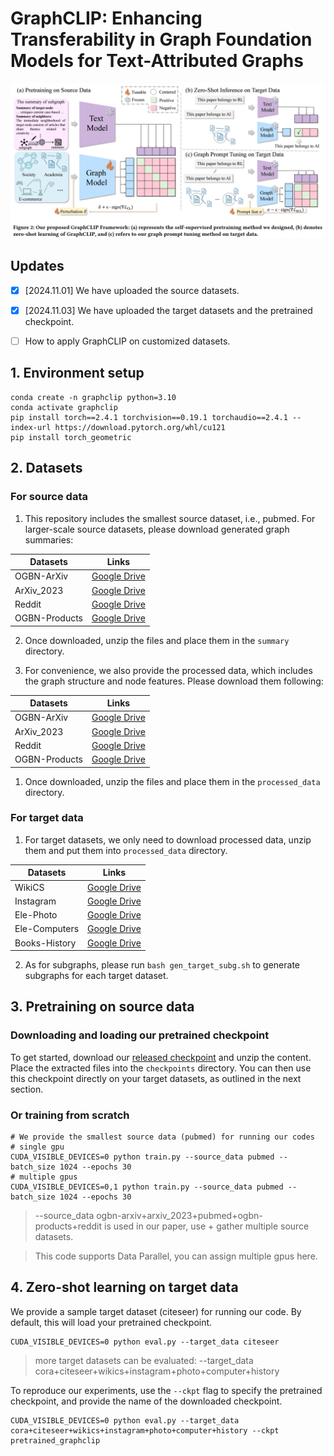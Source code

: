 # GraphCLIP: Enhancing Transferability in Graph Foundation Models for Text-Attributed Graphs
![](assets/graphclip.png)


## Updates
- [x] [2024.11.01] We have uploaded the source datasets.
- [x] [2024.11.03] We have uploaded the target datasets and the pretrained checkpoint.
- [ ] How to apply GraphCLIP on customized datasets.


## 1. Environment setup
```
conda create -n graphclip python=3.10
conda activate graphclip
pip install torch==2.4.1 torchvision==0.19.1 torchaudio==2.4.1 --index-url https://download.pytorch.org/whl/cu121
pip install torch_geometric
```

## 2. Datasets
### For source data
1. This repository includes the smallest source dataset, i.e., pubmed. For larger-scale source datasets, please download generated graph summaries:

|Datasets  | Links |  
|--|--|
|OGBN-ArXiv|[Google Drive](https://drive.google.com/file/d/1AeAnnqPui05FuBX7JvWQMJA8kr2CIFYS/view?usp=sharing)|
| ArXiv\_2023| [Google Drive](https://drive.google.com/file/d/1t1icJvRtw9OBpc88uws_wIsKFoVHtM0D/view?usp=sharing)|
| Reddit|[Google Drive](https://drive.google.com/file/d/1c7gtoy918suLlUN5a8CYUGCEbzYAeSeX/view?usp=sharing) |
|OGBN-Products|[Google Drive](https://drive.google.com/file/d/1IAmU8mAJ-rVzFu1iOkvQes1RtS8-RU-M/view?usp=sharing)|

2. Once downloaded, unzip the files and place them in the `summary` directory.

3. For convenience, we also provide the processed data, which includes the graph structure and node features. Please download them following:

|Datasets  | Links |  
|--|--|
|OGBN-ArXiv|[Google Drive](https://drive.google.com/file/d/1fAiycw9s22hhVGLO_FbVMoyIMkOkC6UL/view?usp=sharing)|
|ArXiv\_2023|[Google Drive](https://drive.google.com/file/d/1hvVaQtxy7y92KM2I-WY1ZOmwjaUfufi5/view?usp=sharing)|
|Reddit|[Google Drive](https://drive.google.com/file/d/1KWTMMByOsnDod78ueEufeN2jNdq99IGk/view?usp=sharing)|
|OGBN-Products|[Google Drive](https://drive.google.com/file/d/1vRNT9n2UMx_-nFEG4IB6kkV408TxYUSb/view?usp=sharing)|

1. Once downloaded, unzip the files and place them in the `processed_data` directory.

### For target data
1. For target datasets, we only need to download processed data, unzip them and put them into `processed_data` directory. 
   
|Datasets  | Links |  
|--|--|
|WikiCS|[Google Drive](https://drive.google.com/file/d/1vOo_Iql19Eccgr8t6H70AYIvxwu87846/view?usp=sharing)|
|Instagram|[Google Drive](https://drive.google.com/file/d/1c9ZkdHyDHKaInGnmXlLGjYIPeTY-njF7/view?usp=sharing)|
|Ele-Photo|[Google Drive](https://drive.google.com/file/d/1qFMixgszCODpo7e7syhucUjKYr75T8cx/view?usp=sharing)|
|Ele-Computers|[Google Drive](https://drive.google.com/file/d/1487we3C9AJryvAMCCH0W7YA0nXFQ1H8o/view?usp=sharing)|
|Books-History|[Google Drive](https://drive.google.com/file/d/1zAlK6BdQy0YmwPu9M5GXbImLrDQS4BON/view?usp=sharing)|

2. As for subgraphs, please run `bash gen_target_subg.sh` to generate subgraphs for each target dataset.

## 3. Pretraining on source data
### Downloading and loading our pretrained checkpoint

To get started, download our [released checkpoint](https://drive.google.com/file/d/178RikDLXPy-4eMGDhG5V6RzmlJhp-8fy/view?usp=sharing) and unzip the content. Place the extracted files into the `checkpoints` directory. You can then use this checkpoint directly on your target datasets, as outlined in the next section.

### Or training from scratch
```
# We provide the smallest source data (pubmed) for running our codes
# single gpu
CUDA_VISIBLE_DEVICES=0 python train.py --source_data pubmed --batch_size 1024 --epochs 30
# multiple gpus
CUDA_VISIBLE_DEVICES=0,1 python train.py --source_data pubmed --batch_size 1024 --epochs 30
```

> --source_data ogbn-arxiv+arxiv\_2023+pubmed+ogbn-products+reddit is used in our paper, use + gather multiple source datasets.

> This code supports Data Parallel, you can assign multiple gpus here.
## 4. Zero-shot learning on target data
We provide a sample target dataset (citeseer) for running our code. By default, this will load your pretrained checkpoint.
```
CUDA_VISIBLE_DEVICES=0 python eval.py --target_data citeseer
```
> more target datasets can be evaluated: --target_data cora+citeseer+wikics+instagram+photo+computer+history

To reproduce our experiments, use the `--ckpt` flag to specify the pretrained checkpoint, and provide the name of the downloaded checkpoint.
```
CUDA_VISIBLE_DEVICES=0 python eval.py --target_data cora+citeseer+wikics+instagram+photo+computer+history --ckpt pretrained_graphclip
```


